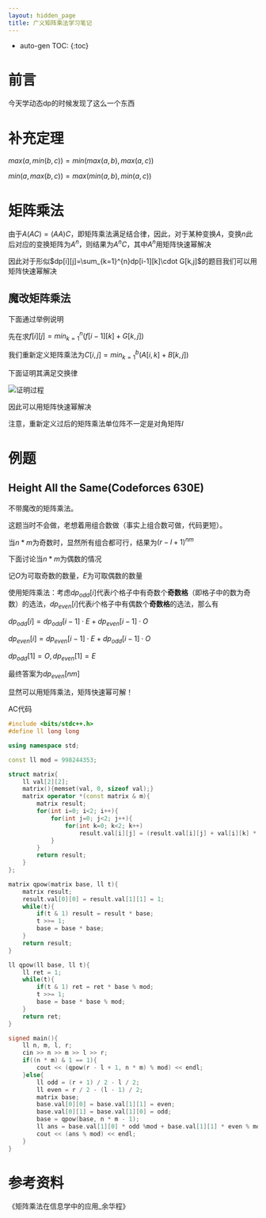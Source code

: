 ```yaml
---
layout: hidden_page
title: 广义矩阵乘法学习笔记
---
```


* auto-gen TOC:
{:toc}


# 前言

今天学动态dp的时候发现了这么一个东西



# 补充定理

$max(a,min(b,c))=min(max(a,b),max(a,c))$

$min(a,max(b,c))=max(min(a,b), min(a,c))$



# 矩阵乘法

由于$A(AC)=(AA)C$，即矩阵乘法满足结合律，因此，对于某种变换$A$，变换$n$此后对应的变换矩阵为$A^n$，则结果为$A^nC$，其中$A^n$用矩阵快速幂解决

因此对于形似$dp[i][j]=\sum_{k=1}^{n}dp[i-1][k]\cdot G[k,j]$的题目我们可以用矩阵快速幂解决



## 魔改矩阵乘法

下面通过举例说明

先在求$f[i][j]=min_{k=1}^{n}(f[i-1][k]+G[k,j])$

我们重新定义矩阵乘法为$C[i,j]=min_{k=1}^b(A[i,k]+B[k,j])$

下面证明其满足交换律

![证明过程](https://blog.chgtaxihe.top/resource/img/post/广义矩阵乘法_1.PNG)

因此可以用矩阵快速幂解决

注意，重新定义过后的矩阵乘法单位阵不一定是对角矩阵$I$



# 例题

## Height All the Same(Codeforces 630E)

不带魔改的矩阵乘法。

这题当时不会做，老想着用组合数做（事实上组合数可做，代码更短）。

当$n*m$为奇数时，显然所有组合都可行，结果为$(r-l+1)^{nm}$

下面讨论当$n*m$为偶数的情况

记$O$为可取奇数的数量，$E$为可取偶数的数量

使用矩阵乘法：考虑$dp_{odd}[i]$代表$i$个格子中有奇数个**奇数格**（即格子中的数为奇数）的选法，$dp_{even}[i]$代表$i$个格子中有偶数个**奇数格**的选法，那么有

$dp_{odd}[i] = dp_{odd}[i-1] \cdot E + dp_{even}[i-1] \cdot O$

$dp_{even}[i] = dp_{even}[i-1] \cdot E + dp_{odd}[i-1] \cdot O$

$dp_{odd}[1]=O,dp_{even}[1]=E$

最终答案为$dp_{even}[nm]$

显然可以用矩阵乘法，矩阵快速幂可解！

AC代码

```c++
#include <bits/stdc++.h>
#define ll long long

using namespace std;

const ll mod = 998244353;

struct matrix{
    ll val[2][2];
    matrix(){memset(val, 0, sizeof val);}
    matrix operator *(const matrix & m){
        matrix result;
        for(int i=0; i<2; i++){
            for(int j=0; j<2; j++){
                for(int k=0; k<2; k++)
                    result.val[i][j] = (result.val[i][j] + val[i][k] * m.val[k][j] % mod) % mod;
            }
        }
        return result;
    }
};

matrix qpow(matrix base, ll t){
    matrix result;
    result.val[0][0] = result.val[1][1] = 1;
    while(t){
        if(t & 1) result = result * base;
        t >>= 1;
        base = base * base;
    }
    return result;
}

ll qpow(ll base, ll t){
    ll ret = 1;
    while(t){
        if(t & 1) ret = ret * base % mod;
        t >>= 1;
        base = base * base % mod;
    }
    return ret;
}

signed main(){
    ll n, m, l, r;
    cin >> n >> m >> l >> r;
    if((n * m) & 1 == 1){
        cout << (qpow(r - l + 1, n * m) % mod) << endl;
    }else{
        ll odd = (r + 1) / 2 - l / 2;
        ll even = r / 2 - (l - 1) / 2;
        matrix base;
        base.val[0][0] = base.val[1][1] = even;
        base.val[0][1] = base.val[1][0] = odd;
        base = qpow(base, n * m - 1);
        ll ans = base.val[1][0] * odd %mod + base.val[1][1] * even % mod;
        cout << (ans % mod) << endl;
    }
}
```



# 参考资料

《矩阵乘法在信息学中的应用_余华程》